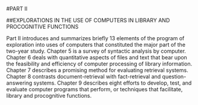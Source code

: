 #PART II

##EXPLORATIONS IN THE USE OF COMPUTERS IN LIBRARY AND PROCOGNITIVE FUNCTIONS

Part II introduces and summarizes briefly 13 elements of the program of exploration into uses of computers that constituted the major part of the two-year study. Chapter 5 is a survey of syntactic analysis by computer. Chapter 6 deals with quantitative aspects of files and text that bear upon the feasibility and efficiency of computer processing of library information. Chapter 7 describes a promising method for evaluating retrieval systems. Chapter 8 contrasts document-retrieval with fact-retrieval and question-answering systems. Chapter 9 describes eight efforts to develop, test, and evaluate computer programs that perform, or techniques that facilitate, library and procognitive functions.
